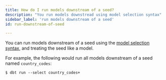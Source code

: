 ```yaml
---
title: How do I run models downstream of a seed?
description: "You run models downstread using model selection syntax"
sidebar_label: 'run models downstream of a seed'
id: run-downstream-of-seed

---
```


You can run models downstream of a seed using the [model selection syntax](node-selection/syntax), and treating the seed like a model.

For example, the following would run all models downstream of a seed named `country_codes`:

```shell
$ dbt run --select country_codes+
```
